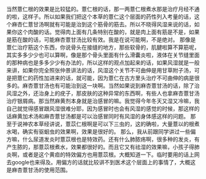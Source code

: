 当然薏仁根的效果是比较猛的。薏仁根的话，那一两薏仁根煮水那是治疗月经不通的啦，这样子。所以如果我们把这个本草的薏仁这个层面的药性列入考量的话，这个麻杏仁薏甘汤啊就有可能是治到这个筋骨的筋去。所以不晓得风湿来说的话，如果你这个肉酸的话。觉得肉上面有几条特别在酸的，就是肉上面有筋是不是，如果是筋在酸的话，可能麻杏薏甘汤比较有效。我是在说可能啊，不是绝对。
那像是薏仁治疗筋这个东西，你说骨头在接缝的地方，那些软骨的，肌腱啦算不算筋呢，其实多多少少也可以算啊，像是那个骨头里面有什么滑囊炎啦，液体在关节缝里面的那种病也是多多少少有办法的，所以这样的观点加起来的话，如果风湿就是一般来讲，如果你完全照张仲景讲法的话，风湿这个关节不可曲伸是用甘草附子汤，可是把薏仁的药性加进来的话，就可能，因为薏仁在古方里头治疗不可曲伸的病是很多的。麻杏薏甘汤也有可能治到这一块啊。当然如果说到麻杏薏甘汤的话，除了治风湿之外，还治身上的疣子，那皮肤的这种异常的东西啊，有些人也拿麻杏薏甘汤治疗银屑病。那当然麻黄剂本身就是治感冒的嘛。我觉得今年冬天又湿又冷嘛，我自己就觉得感冒跟风湿很难分耶，因为感冒时也会有风湿的感觉的时候，那这样的话麻黄加术汤和麻杏薏甘汤都是可以治感冒同时有风湿的身体感这样的问题。
那至于说神农本草经讲说，薏苡仁根啊是可以下三虫的，这的确啦，大量薏以的根煮水喝，确实有驱蛔虫的效果啊，效果是很好的。
那么，我从前跟同学讲过一些偏方嘛，什么尿道发炎时薏苡根也是特效药。还有什么肺脓疡啊，很多种的发炎，有产生脓的，那薏苡根煮水，效果都很好的。而且它又有祛湿的效果嘛，小孩子得肺炎啊，或者是这个黄疸的特效偏方也用薏苡根。大概知道一下。临时要用的话上网去google也来得及。用偏方的话就比较讲不到医术这个层面上的事情了，大概这是麻杏薏甘汤的使用范围。
